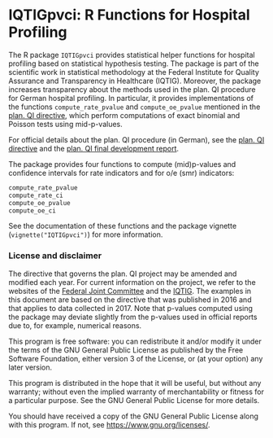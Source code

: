 # IQTIGpvci: R Functions for Hospital Profiling

The R package `IQTIGpvci` provides statistical helper functions for hospital
profiling based on statistical hypothesis testing.  The package is part of the
scientific work in statistical methodology at the Federal Institute for Quality
Assurance and Transparency in Healthcare (IQTIG).  Moreover, the package
increases transparency about the methods used in the plan. QI procedure for
German hospital profiling.  In particular, it provides implementations of the
functions `compute_rate_pvalue` and `compute_oe_pvalue` mentioned in the
[plan. QI directive](https://www.g-ba.de/informationen/richtlinien/91/), which
perform computations of exact binomial and Poisson tests using mid-p-values.

For official details about the plan. QI procedure (in German), see the
[plan. QI directive](https://www.g-ba.de/informationen/richtlinien/91/) and the
[plan. QI final development report](https://iqtig.org/downloads/berichte/2016/IQTIG_Planungsrelevante-Qualitaetsindikatoren_Abschlussbericht.pdf).

The package provides four functions to compute (mid)p-values and confidence
intervals for rate indicators and for o/e (smr) indicators:
```R
compute_rate_pvalue
compute_rate_ci
compute_oe_pvalue
compute_oe_ci
```

See the documentation of these functions and the package vignette
(`vignette("IQTIGpvci")`) for more information.

### License and disclaimer

The directive that governs the plan. QI project may be amended and modified each year.  For current information on the project, we refer to the websites of the [Federal Joint Committee](https://www.g-ba.de) and the [IQTIG](https://www.iqtig.org).  The examples in this document are based on the directive that was published in 2016 and that applies to data collected in 2017.
Note that p-values computed using the package may deviate slightly from the
p-values used in official reports due to, for example, numerical reasons.

This program is free software: you can redistribute it and/or modify it under the terms of the GNU General Public License as published by the Free Software Foundation, either version 3 of the License, or (at your option) any later version.

This program is distributed in the hope that it will be useful, but without any warranty; without even the implied warranty of merchantability or fitness for a particular purpose.  See the GNU General Public License for more details.

You should have received a copy of the GNU General Public License along with this program.  If not, see https://www.gnu.org/licenses/.
